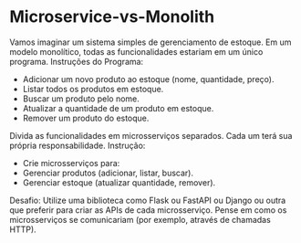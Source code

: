 # Microservice-vs-Monolith

Vamos imaginar um sistema simples de gerenciamento de estoque. Em um modelo monolítico, todas as funcionalidades estariam em um único programa.
Instruções do Programa:
- Adicionar um novo produto ao estoque (nome, quantidade, preço).
- Listar todos os produtos em estoque.
- Buscar um produto pelo nome.
- Atualizar a quantidade de um produto em estoque.
- Remover um produto do estoque.


Divida as funcionalidades em microsserviços separados. Cada um terá sua própria responsabilidade.
Instrução:
- Crie microsserviços para:
- Gerenciar produtos (adicionar, listar, buscar).
- Gerenciar estoque (atualizar quantidade, remover).

Desafio: 
Utilize uma biblioteca como Flask ou FastAPI ou Django ou outra que preferir para criar as APIs de cada microsserviço.
Pense em como os microsserviços se comunicariam (por exemplo, através de chamadas HTTP).
